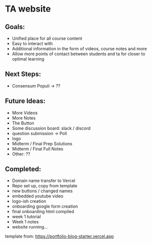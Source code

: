 # TA website

## Goals: 
- Unified place for all course content
- Easy to interact with
- Additional information in the form of videos, course notes and more
- Allow more points of contact between students and ta for closer to optimal learning

## Next Steps:
- Consensum Populi -> ??

## Future Ideas:
- More Videos
- More Notes
- The Button
- Some discussion board: slack / discord
- question submission -> Poll
- logo
- Midterm / Final Prep Solutions
- Midterm / Final Full Notes
- Other: ??

## Completed:
- Domain name transfer to Vercel
- Repo set up, copy from template
- new buttons / changed names
- embedded youtube video
- logo-ish creation
- onboarding google form creation
- final onboarding html compiled
- week 1 tutorial
- Week 1 notes
- website running...


template from: https://portfolio-blog-starter.vercel.app
